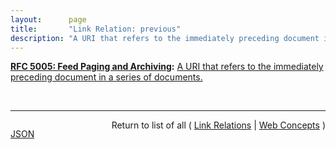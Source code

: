 ```yaml
---
layout:      page
title:       "Link Relation: previous"
description: "A URI that refers to the immediately preceding document in a series of documents."
---
```


**[RFC 5005: Feed Paging and Archiving](/specs/IETF/RFC/5005 "Syndicated Web feeds (using formats such as Atom) are often split into multiple documents to save bandwidth, allow &#34;sliding window&#34; access, or for other purposes. This specification formalizes two types of feeds that can span one or more feed documents; &#34;paged&#34; feeds and &#34;archived&#34; feeds. Additionally, it defines &#34;complete&#34; feeds to cover the case when a single feed document explicitly represents all of the feed's entries."):** [A URI that refers to the immediately preceding document in a series of documents.](http://tools.ietf.org/html/rfc5005#section-3 "Read documentation for Link Relation &#34;previous&#34;")

<br/>
<hr/>

<p style="float : left"><a href="previous.json" title="JSON representing this particular Web Concept">JSON</a></p>
<p style="text-align: right">Return to list of all ( <a href="../link-relations">Link Relations</a> | <a href="../">Web Concepts</a> )</p>

